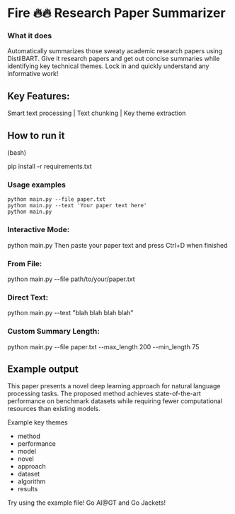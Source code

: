# Fire 🔥🔥 Research Paper Summarizer


### What it does
Automatically summarizes those sweaty academic research papers using DistilBART. Give it research papers and get out concise summaries while identifying key technical themes. Lock in and quickly understand any informative work!

## Key Features:
Smart text processing | Text chunking | Key theme extraction

## How to run it

(bash)

pip install -r requirements.txt

### Usage examples
    python main.py --file paper.txt
    python main.py --text 'Your paper text here'
    python main.py


### Interactive Mode:
python main.py
Then paste your paper text and press Ctrl+D when finished

### From File:
python main.py --file path/to/your/paper.txt

### Direct Text:
python main.py --text "blah blah blah blah"

### Custom Summary Length:
python main.py --file paper.txt --max_length 200 --min_length 75

## Example output
This paper presents a novel deep learning approach for natural 
language processing tasks. The proposed method achieves 
state-of-the-art performance on benchmark datasets while 
requiring fewer computational resources than existing models.

Example key themes
- method
- performance  
- model
- novel
- approach
- dataset
- algorithm
- results


Try using the example file! Go AI@GT and Go Jackets!
